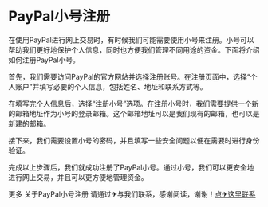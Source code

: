 # PayPal小号注册

在使用PayPal进行网上交易时，有时候我们可能需要使用小号来注册。小号可以帮助我们更好地保护个人信息，同时也方便我们管理不同用途的资金。下面将介绍如何注册PayPal小号。

首先，我们需要访问PayPal的官方网站并选择注册账号。在注册页面中，选择“个人账户”并填写必要的个人信息，包括姓名、地址和联系方式等。

在填写完个人信息后，选择“注册小号”选项。在注册小号时，我们需要提供一个新的邮箱地址作为小号的登录邮箱。这个邮箱地址可以是我们现有的邮箱，也可以是新建的邮箱。

接下来，我们需要设置小号的密码，并且填写一些安全问题以便在需要时进行身份验证。

完成以上步骤后，我们就成功注册了PayPal小号。通过小号，我们可以更安全地进行网上交易，并且可以更方便地管理资金。

更多 关于PayPal小号注册 请通过✈与我们联系，感谢阅读，谢谢！[点✈这里联系](https://a.k02.cc)